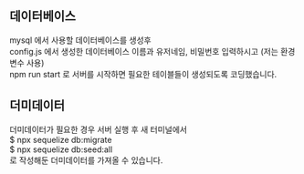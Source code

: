 ## 데이터베이스

mysql 에서 사용할 데이터베이스를 생성후<br>config.js 에서 생성한 데이터베이스 이름과 유저네임, 비밀번호 입력하시고 (저는 환경변수 사용)<br> npm run start 로 서버를 시작하면 필요한 테이블들이 생성되도록 코딩했습니다.

## 더미데이터

더미데이터가 필요한 경우 서버 실행 후 새 터미널에서<br>$ npx sequelize db:migrate<br>$ npx sequelize db:seed:all<br>로 작성해둔 더미데이터를 가져올 수 있습니다.
